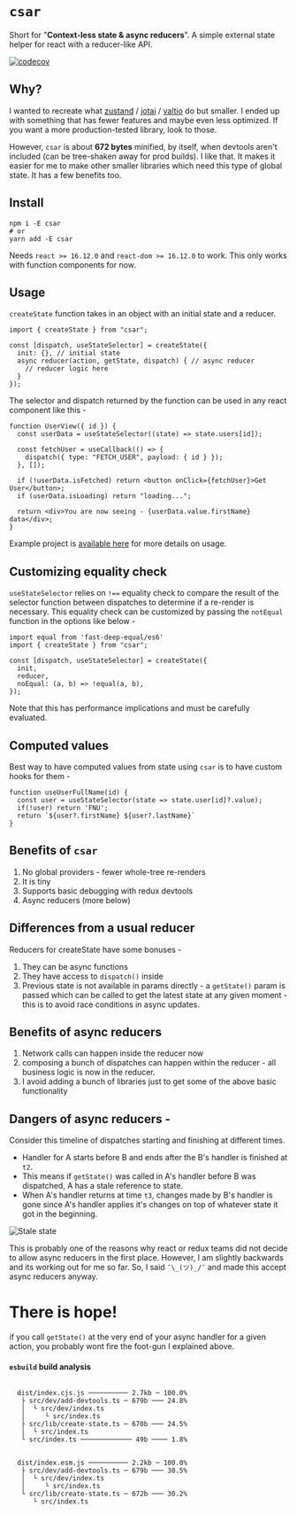 # `csar`

Short for "**Context-less state & async reducers**". A simple external state helper for react with a reducer-like API.

[![codecov](https://codecov.io/gh/sushruth/csar/branch/main/graph/badge.svg?token=2RR6NQJO7R)](https://codecov.io/gh/sushruth/csar)

## Why?

I wanted to recreate what [zustand](https://github.com/pmndrs/zustand) / [jotai](https://github.com/pmndrs/jotai) / [valtio](https://github.com/pmndrs/valtio) do but smaller. I ended up with something that has fewer features and maybe even less optimized. If you want a more production-tested library, look to those.

However, `csar` is about **672 bytes** minified, by itself, when devtools aren't included (can be tree-shaken away for prod builds). I like that. It makes it easier for me to make other smaller libraries which need this type of global state. It has a few benefits too.

## Install

```
npm i -E csar
# or
yarn add -E csar
```

Needs `react >= 16.12.0` and `react-dom >= 16.12.0` to work. This only works with function components for now.

## Usage

`createState` function takes in an object with an initial state and a reducer.

```tsx
import { createState } from "csar";

const [dispatch, useStateSelector] = createState({
  init: {}, // initial state
  async reducer(action, getState, dispatch) { // async reducer
    // reducer logic here
  }
});
```

The selector and dispatch returned by the function can be used in any react component like this - 

```tsx
function UserView({ id }) {
  const userData = useStateSelector((state) => state.users[id]);

  const fetchUser = useCallback(() => {
    dispatch({ type: "FETCH_USER", payload: { id } });
  }, []);

  if (!userData.isFetched) return <button onClick={fetchUser}>Get User</button>;
  if (userData.isLoading) return "loading...";

  return <div>You are now seeing - {userData.value.firstName} data</div>;
}
```

Example project is [available here](https://github.com/sushruth/csar/tree/main/subs/demo-site) for more details on usage.

## Customizing equality check

`useStateSelector` relies on `!==` equality check to compare the result of the selector function between dispatches to determine if a re-render is necessary. This equality check can be customized by passing the `notEqual` function in the options like below - 

```tsx
import equal from 'fast-deep-equal/es6'
import { createState } from "csar";

const [dispatch, useStateSelector] = createState({
  init,
  reducer,
  noEqual: (a, b) => !equal(a, b),
});
```

Note that this has performance implications and must be carefully evaluated.

## Computed values

Best way to have computed values from state using `csar` is to have custom hooks for them - 

```tsx
function useUserFullName(id) {
  const user = useStateSelector(state => state.user[id]?.value);
  if(!user) return 'FNU';
  return `${user?.firstName} ${user?.lastName}`
}
```

## Benefits of `csar`

1. No global providers - fewer whole-tree re-renders
2. It is tiny
3. Supports basic debugging with redux devtools
4. Async reducers (more below)

## Differences from a usual reducer

Reducers for createState have some bonuses -

1. They can be async functions
2. They have access to `dispatch()` inside
3. Previous state is not available in params directly - a `getState()` param is passed which can be called to get the latest state at any given moment - this is to avoid race conditions in async updates.

## Benefits of async reducers

1. Network calls can happen inside the reducer now
2. composing a bunch of dispatches can happen within the reducer - all business logic is now in the reducer.
3. I avoid adding a bunch of libraries just to get some of the above basic functionality

## Dangers of async reducers -

Consider this timeline of dispatches starting and finishing at different times.

- Handler for A starts before B and ends after the B's handler is finished at `t2`.
- This means if `getState()` was called in A's handler before B was dispatched, A has a stale reference to state.
- When A's handler returns at time `t3`, changes made by B's handler is gone since A's handler applies it's changes on top of whatever state it got in the beginning.

![Stale state](https://i.imgur.com/baDTOSv.png)

This is probably one of the reasons why react or redux teams did not decide to allow async reducers in the first place. However, I am slightly backwards and its working out for me so far. So, I said `¯\_(ツ)_/¯` and made this accept async reducers anyway.

# There is hope!

if you call `getState()` at the very end of your async handler for a given action, you probably wont fire the foot-gun I explained above.

#### `esbuild` build analysis

```

  dist/index.cjs.js ────────── 2.7kb ─ 100.0%
   ├ src/dev/add-devtools.ts ─ 679b ─── 24.8%
   │  └ src/dev/index.ts
   │     └ src/index.ts
   ├ src/lib/create-state.ts ─ 670b ─── 24.5%
   │  └ src/index.ts
   └ src/index.ts ───────────── 49b ──── 1.8%


  dist/index.esm.js ────────── 2.2kb ─ 100.0%
   ├ src/dev/add-devtools.ts ─ 679b ─── 30.5%
   │  └ src/dev/index.ts
   │     └ src/index.ts
   └ src/lib/create-state.ts ─ 672b ─── 30.2%
      └ src/index.ts

```